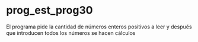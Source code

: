 # prog_est_prog30
El programa pide la cantidad de números enteros positivos a leer y después que introducen todos los números se hacen cálculos
